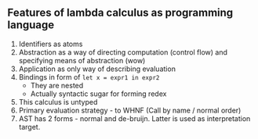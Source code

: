 ## Features of lambda calculus as programming language

1. Identifiers as atoms
2. Abstraction as a way of directing computation (control flow) and specifying means of abstraction (wow)
3. Application as only way of describing evaluation
4. Bindings in form of `let x = expr1 in expr2`
    - They are nested
    - Actually syntactic sugar for forming redex
5. This calculus is untyped
6. Primary evaluation strategy - to WHNF (Call by name / normal order)
7. AST has 2 forms - normal and de-bruijn. Latter is used as interpretation target.
